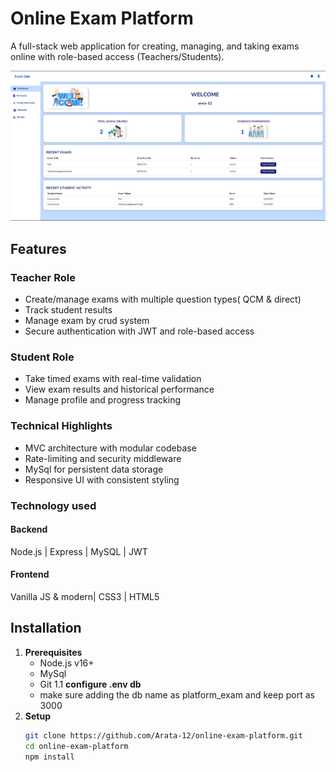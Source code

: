 # Online Exam Platform

A full-stack web application for creating, managing, and taking exams online with role-based access (Teachers/Students).

![Project Banner](./public/images/dashboard-screenshot.png)

## Features

### Teacher Role
- Create/manage exams with multiple question types( QCM & direct)
- Track student results
- Manage exam by crud system
- Secure authentication with JWT and role-based access

### Student Role
- Take timed exams with real-time validation
- View exam results and historical performance
- Manage profile and progress tracking

### Technical Highlights
- MVC architecture with modular codebase
- Rate-limiting and security middleware
- MySql for persistent data storage
- Responsive UI with consistent styling
### Technology used
#### Backend
 Node.js | Express | MySQL | JWT

#### Frontend
Vanilla JS & modern| CSS3 | HTML5

## Installation

1. **Prerequisites**
   - Node.js v16+
   - MySql
   - Git
1.1 **configure .env db**
    - make sure adding the db name as platform_exam and keep port as 3000
2. **Setup**
   ```bash
   git clone https://github.com/Arata-12/online-exam-platform.git
   cd online-exam-platform
   npm install
